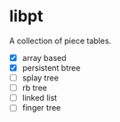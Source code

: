 # libpt
A collection of piece tables.

- [x] array based
- [x] persistent btree
- [ ] splay tree
- [ ] rb tree
- [ ] linked list
- [ ] finger tree
